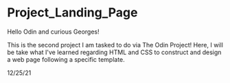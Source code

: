# Project_Landing_Page
Hello Odin and curious Georges!

This is the second project I am tasked to do via The Odin Project! Here, I will be take what I've learned regarding HTML and CSS to construct and design a web page following a specific template.

12/25/21
